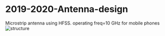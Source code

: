 # 2019-2020-Antenna-design
Microstrip antenna using HFSS. operating freq=10 GHz for mobile phones
![structure](https://user-images.githubusercontent.com/77674223/136120604-92d1a7f7-cdaa-4ae0-a8ec-dc7d96c3aec4.PNG)
